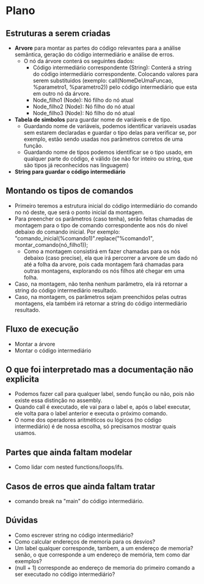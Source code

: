 # Plano

## Estruturas a serem criadas

- **Arvore** para montar as partes do código relevantes para a análise semântica, geração do código intermediário e análise de erros.
    - O nó da árvore conterá os seguintes dados:
        - Código intermediário correspondente (String): Conterá a string do código intermediário correspondente. Colocando valores para serem substituidos (exemplo: call(NomeDeUmaFuncao, %parametro1, %parametro2)) pelo código intermediário que esta em outro nó da árvore.
        - Node_filho1 (Node): Nó filho do nó atual
        - Node_filho2 (Node): Nó filho do nó atual
        - Node_filho3 (Node): Nó filho do nó atual 
- **Tabela de simbolos** para guardar nome de variáveis e de tipo. 
    - Guardando nome de variáveis, podemos identificar variaveis usadas sem estarem declaradas e guardar o tipo delas para verificar se, por exemplo, estão sendo usadas nos parâmetros corretos de uma função.
    - Guardando nome de tipos podemos identificar se o tipo usado, em qualquer parte do código, é válido (se não for inteiro ou string, que são tipos já reconhecidos nas linguagem)
- **String para guardar o código intermediário**

## Montando os tipos de comandos

- Primeiro teremos a estrutura inicial do código intermediário do comando no nó deste, que será o ponto inicial da montagem.
- Para preencher os parâmetros (caso tenha), serão feitas chamadas de montagem para o tipo de comando correspondente aos nós do nivel debaixo do comando inicial. Por exemplo: "comando_inicial(%comando1)".replace("%comando1", montar_comando(nó_filho1));
    - Como a montagem consistirá em fazer chamadas para os nós debaixo (caso precise), ela que irá percorrer a arvore de um dado nó até a folha da arvore, pois cada montagem fará chamadas para outras montagens, explorando os nós filhos até chegar em uma folha.
- Caso, na montagem, não tenha nenhum parâmetro, ela irá retornar a string do código intermediário resultado.
- Caso, na montagem, os parâmetros sejam preenchidos pelas outras montagens, ela também irá retornar a string do código intermediário resultado.

## Fluxo de execução

- Montar a árvore
- Montar o código intermediário

## O que foi interpretado mas a documentação não explicita

- Podemos fazer call para qualquer label, sendo função ou não, pois não existe essa distinção no assembly.
- Quando call é executado, ele vai para o label e, após o label executar, ele volta para o label anterior e executa o próximo comando.
- O nome dos operadores aritméticos ou lógicos (no código intermediário) é de nossa escolha, só precisamos mostrar quais usamos.

## Partes que ainda faltam modelar

- Como lidar com nested functions/loops/ifs.

## Casos de erros que ainda faltam tratar

- comando break na "main" do código intermediário.
## Dúvidas

- Como escrever string no código intermediário?
- Como calcular endereços de memoria para os desvios?
- Um label qualquer corresponde, tambem, a um endereço de memoria? senão, o que corresponde a um endereço de memória, tem como dar exemplos?
- (null + 1) corresponde ao endereço de memoria do primeiro comando a ser executado no código intermediário?
